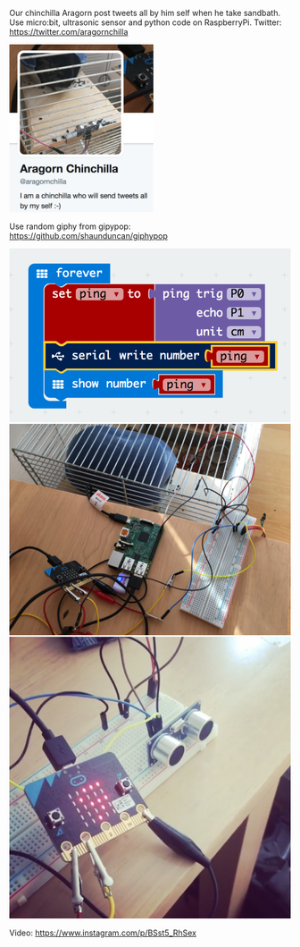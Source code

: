 Our chinchilla Aragorn post tweets all by him self when he take sandbath. Use micro:bit, ultrasonic sensor and python code on RaspberryPi. Twitter: https://twitter.com/aragornchilla

<img src="https://github.com/larsgimse/microbit/blob/master/serial_read/ultrasonic/aragornchilla.png" height=300>

Use random giphy from gipypop: https://github.com/shaunduncan/giphypop

<img src="https://github.com/larsgimse/microbit/blob/master/serial_read/ultrasonic/PXT_ultrasonic_serialwrite.png">

<img src="https://github.com/larsgimse/microbit/blob/master/serial_read/ultrasonic/IMG_5263.JPG">

<img src="https://github.com/larsgimse/microbit/blob/master/serial_read/ultrasonic/ultrasonic_microbit.png">

Video: https://www.instagram.com/p/BSst5_RhSex

